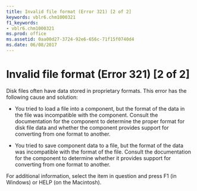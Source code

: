```yaml
---
title: Invalid file format (Error 321) [2 of 2]
keywords: vblr6.chm1000321
f1_keywords:
- vblr6.chm1000321
ms.prod: office
ms.assetid: 0aa00d27-3724-92e6-656c-71f15f0740d4
ms.date: 06/08/2017
---
```



# Invalid file format (Error 321) [2 of 2]

Disk files often have data stored in proprietary formats. This error has the following cause and solution:



- You tried to load a file into a component, but the format of the data in the file was incompatible with the component. Consult the documentation for the component to determine the proper format for disk file data and whether the component provides support for converting from one format to another.
    
- You tried to save component data to a file, but the format of the data was incompatible with the format of the file. Consult the documentation for the component to determine whether it provides support for converting from one format to another.
    

For additional information, select the item in question and press F1 (in Windows) or HELP (on the Macintosh).

